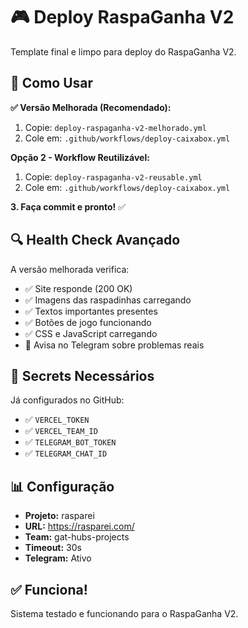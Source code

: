 # 🎮 Deploy RaspaGanha V2

Template final e limpo para deploy do RaspaGanha V2.

## 🚀 Como Usar

**✅ Versão Melhorada (Recomendado):**
1. Copie: `deploy-raspaganha-v2-melhorado.yml`
2. Cole em: `.github/workflows/deploy-caixabox.yml`

**Opção 2 - Workflow Reutilizável:**
1. Copie: `deploy-raspaganha-v2-reusable.yml`  
2. Cole em: `.github/workflows/deploy-caixabox.yml`

**3. Faça commit e pronto!** ✅

## 🔍 **Health Check Avançado**

A versão melhorada verifica:
- ✅ Site responde (200 OK)
- ✅ Imagens das raspadinhas carregando
- ✅ Textos importantes presentes
- ✅ Botões de jogo funcionando
- ✅ CSS e JavaScript carregando
- 🚨 Avisa no Telegram sobre problemas reais

## 🔧 Secrets Necessários

Já configurados no GitHub:
- ✅ `VERCEL_TOKEN`
- ✅ `VERCEL_TEAM_ID` 
- ✅ `TELEGRAM_BOT_TOKEN`
- ✅ `TELEGRAM_CHAT_ID`

## 📊 Configuração

- **Projeto:** rasparei
- **URL:** https://rasparei.com/
- **Team:** gat-hubs-projects
- **Timeout:** 30s
- **Telegram:** Ativo

## ✅ Funciona!

Sistema testado e funcionando para o RaspaGanha V2.